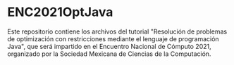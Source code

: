 # ENC2021OptJava
Este repositorio contiene los archivos del tutorial "Resolución de problemas de optimización con restricciones mediante el lenguaje de programación Java", que será impartido en el Encuentro Nacional de Cómputo 2021, organizado por la Sociedad Mexicana de Ciencias de la Computación.
